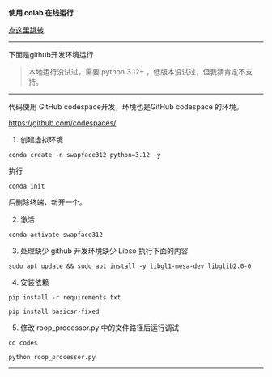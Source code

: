
**使用 colab 在线运行**

[点这里跳转](https://colab.research.google.com/github/kuschzzp/swap_face/blob/main/py312_swapface.ipynb)

---

下面是github开发环境运行

> 本地运行没试过，需要 python 3.12+ ，低版本没试过，但我猜肯定不支持。

---

代码使用 GitHub codespace开发，环境也是GitHub codespace 的环境。

https://github.com/codespaces/  

1. 创建虚拟环境

```shell
conda create -n swapface312 python=3.12 -y
```

执行 
```shell 
conda init
``` 
后删除终端，新开一个。

2. 激活
```shell 
conda activate swapface312
```

3. 处理缺少  github 开发环境缺少 Libso 执行下面的内容  

```shell 
sudo apt update && sudo apt install -y libgl1-mesa-dev libglib2.0-0
```

4. 安装依赖

```shell 
pip install -r requirements.txt
```  
```shell 
pip install basicsr-fixed
```

5. 修改 roop_processor.py 中的文件路径后运行调试

```shell 
cd codes 
``` 

```shell 
python roop_processor.py 
```

---



